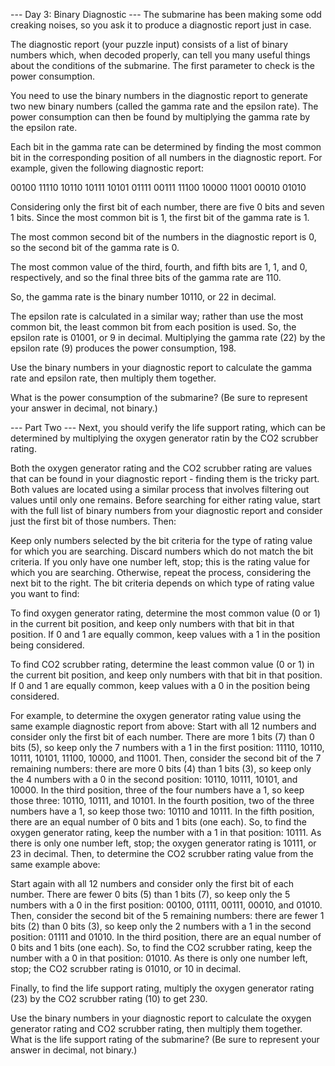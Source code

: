 --- Day 3: Binary Diagnostic ---
The submarine has been making some odd creaking noises, 
so you ask it to produce a diagnostic report just in case.

The diagnostic report (your puzzle input) consists of a list of binary numbers which,
when decoded properly, can tell you many useful things about the conditions of the submarine. 
The first parameter to check is the power consumption.

You need to use the binary numbers in the diagnostic report 
to generate two new binary numbers (called the gamma rate and the epsilon rate).
The power consumption can then be found by multiplying the gamma rate by the epsilon rate.

Each bit in the gamma rate can be determined by finding the most common bit in the corresponding
position of all numbers in the diagnostic report. For example,
given the following diagnostic report:

00100
11110
10110
10111
10101
01111
00111
11100
10000
11001
00010
01010

Considering only the first bit of each number,
there are five 0 bits and seven 1 bits. Since the most common bit is 1,
the first bit of the gamma rate is 1.

The most common second bit of the numbers in the diagnostic report is 0,
so the second bit of the gamma rate is 0.

The most common value of the third, fourth, and fifth bits are 1, 1, and 0,
respectively, and so the final three bits of the gamma rate are 110.

So, the gamma rate is the binary number 10110, or 22 in decimal.

The epsilon rate is calculated in a similar way;
rather than use the most common bit, the least common bit from each position is used.
So, the epsilon rate is 01001, or 9 in decimal.
Multiplying the gamma rate (22) by the epsilon rate (9) produces the power consumption, 198.

Use the binary numbers in your diagnostic report to calculate the gamma rate and epsilon rate,
then multiply them together.

What is the power consumption of the submarine?
(Be sure to represent your answer in decimal, not binary.)

--- Part Two ---
Next, you should verify the life support rating, which can be determined by multiplying the 
oxygen generator ratin by the CO2 scrubber rating.

Both the oxygen generator rating and the CO2 scrubber rating are values that can be found
in your diagnostic report - finding them is the tricky part. 
Both values are located using a similar process that involves filtering out values until only one remains. 
Before searching for either rating value, start with the full list of binary numbers from your 
diagnostic report and consider just the first bit of those numbers. Then:

Keep only numbers selected by the bit criteria for the type of rating value for which you are searching. 
Discard numbers which do not match the bit criteria.
If you only have one number left, stop; this is the rating value for which you are searching.
Otherwise, repeat the process, considering the next bit to the right.
The bit criteria depends on which type of rating value you want to find:

To find oxygen generator rating, determine the most common value (0 or 1) in the current bit
position, and keep only numbers with that bit in that position.
If 0 and 1 are equally common, keep values with a 1 in the position being considered.

To find CO2 scrubber rating, determine the least common value (0 or 1) in the current bit
position, and keep only numbers with that bit in that position.
If 0 and 1 are equally common, keep values with a 0 in the position being considered.

For example, to determine the oxygen generator rating value using the same example diagnostic
report from above:
Start with all 12 numbers and consider only the first bit of each number. 
There are more 1 bits (7) than 0 bits (5), so keep only the 7 numbers with a 1 in the first position:
11110, 10110, 10111, 10101, 11100, 10000, and 11001.
Then, consider the second bit of the 7 remaining numbers: 
there are more 0 bits (4) than 1 bits (3), so keep only the 4 numbers with a 0 in the second position: 
10110, 10111, 10101, and 10000.
In the third position, three of the four numbers have a 1, so keep those three:
10110, 10111, and 10101.
In the fourth position, two of the three numbers have a 1, so keep those two: 
10110 and 10111.
In the fifth position, there are an equal number of 0 bits and 1 bits (one each). 
So, to find the oxygen generator rating, keep the number with a 1 in that position: 
10111.
As there is only one number left, stop; the oxygen generator rating is 10111, or 23 in decimal.
Then, to determine the CO2 scrubber rating value from the same example above:

Start again with all 12 numbers and consider only the first bit of each number. 
There are fewer 0 bits (5) than 1 bits (7), so keep only the 5 numbers with a 0 in the first position: 
00100, 01111, 00111, 00010, and 01010.
Then, consider the second bit of the 5 remaining numbers: 
there are fewer 1 bits (2) than 0 bits (3), so keep only the 2 numbers with a 1 in the second position:
01111 and 01010.
In the third position, there are an equal number of 0 bits and 1 bits (one each). 
So, to find the CO2 scrubber rating, keep the number with a 0 in that position: 01010.
As there is only one number left, stop; the CO2 scrubber rating is 01010, or 10 in decimal.

Finally, to find the life support rating, multiply the oxygen generator rating (23) by the CO2 scrubber rating (10) to get 230.

Use the binary numbers in your diagnostic report to calculate the oxygen generator rating and CO2 scrubber rating, 
then multiply them together. What is the life support rating of the submarine? 
(Be sure to represent your answer in decimal, not binary.)
